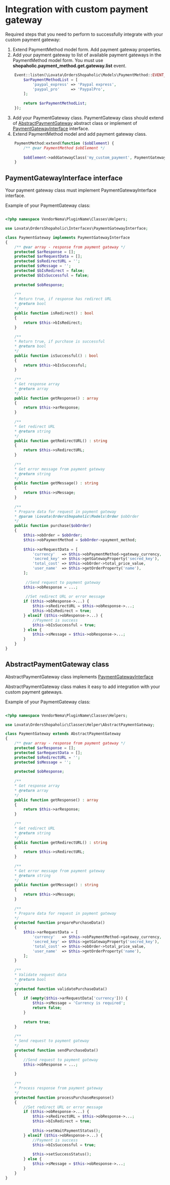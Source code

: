 # Integration with custom payment gateway

Required steps that you need to perform to successfully integrate with your custom payment gateway:

1. Extend PaymentMethod model form. Add payment gateway properties.
2. Add your payment gateway to list of available payment gateways in the PaymentMethod model form. You must use **shopaholic.payment_method.get.gateway.list** event.
```php
    Event::listen(\Lovata\OrdersShopaholic\Models\PaymentMethod::EVENT_GET_GATEWAY_LIST, function() {
        $arPaymentMethodList = [
            'paypal_express' => 'Paypal express',
            'paypal_pro'     => 'PaypalPro',
        ];
        
        return $arPaymentMethodList;
    });
```
3. Add your PaymentGateway class. PaymentGateway class should
extend of [AbstractPaymentGateway](#abstractpaymentgateway-class) abstract class
or implement of [PaymentGatewayInterface](#paymentgatewayinterface-interface) interface.
4. Extend PaymentMethod model and add payment gateway class.
```php
    PaymentMethod:extend(function ($obElement) {
        /** @var PaymentMethod $obElement */
        
        $obElement->addGatewayClass('my_custom_payment', PaymentGateway::class);
    }
```

## PaymentGatewayInterface interface

Your payment gateway class must implement PaymentGatewayInterface interface.

Example of your PaymentGateway class:

```php

<?php namespace VendorNema\PluginName\Classes\Helpers;

use Lovata\OrdersShopaholic\Interfaces\PaymentGatewayInterface;

class PaymentGateway implements PaymentGatewayInterface
{
    /** @var array - response from payment gateway */
    protected $arResponse = [];
    protected $arRequestData = [];
    protected $sRedirectURL = '';
    protected $sMessage = '';
    protected $bIsRedirect = false;
    protected $bIsSuccessful = false;
    
    protected $obResponse;
    
    /**
    * Return true, if response has redirect URL
    * @return bool
    */
    public function isRedirect() : bool
    {
        return $this->bIsRedirect;
    }
    
    /**
    * Return true, if purchase is successful
    * @return bool
    */
    public function isSuccessful() : bool
    {
        return $this->bIsSuccessful;
    }
    
    /**
    * Get response array
    * @return array
    */
    public function getResponse() : array
    {
        return $this->arResponse;
    }
    
    /**
    * Get redirect URL
    * @return string
    */
    public function getRedirectURL() : string
    {
        return $this->sRedirectURL;
    }
    
    /**
    * Get error message from payment gateway
    * @return string
    */
    public function getMessage() : string
    {
        return $this->sMessage;
    }
    
    /**
    * Prepare data for request in payment gateway
    * @param \Lovata\OrdersShopaholic\Models\Order $obOrder
    */
    public function purchase($obOrder)
    {
        $this->obOrder = $obOrder;
        $this->obPaymentMethod = $obOrder->payment_method;
        
        $this->arRequestData = [
            'currency'   => $this->obPaymentMethod->gateway_currency,
            'secred_key' => $this->getGatewayProperty('secred_key'),
            'total_cost' => $this->obOrder->total_price_value,
            'user_name'  => $this->getOrderProperty('name'),
        ];
        
         //Send request to payment gateway
        $this->obResponse = ...;
        
         //Set redirect URL or error message
        if ($this->obResponse->...) {
            $this->sRedirectURL = $this->obResponse->...;
            $this->bIsRedirect = true;
        } elseif ($this->obResponse->...) {
            //Payment is success
            $this->bIsSuccessful = true;
        } else {
            $this->sMessage = $this->obResponse->...;
        }
    }
}

```

## AbstractPaymentGateway class

AbstractPaymentGateway class  implements [PaymentGatewayInterface](paymentgatewayinterface-interface)

AbstractPaymentGateway class makes it easy to add integration with your custom payment gateways.

Example of your PaymentGateway class:

```php

<?php namespace VendorNema\PluginName\Classes\Helpers;

use Lovata\OrdersShopaholic\Classes\Helper\AbstractPaymentGateway;

class PaymentGateway extends AbstractPaymentGateway
{
    /** @var array - response from payment gateway */
    protected $arResponse = [];
    protected $arRequestData = [];
    protected $sRedirectURL = '';
    protected $sMessage = '';
    
    protected $obResponse;
    
    /**
    * Get response array
    * @return array
    */
    public function getResponse() : array
    {
        return $this->arResponse;
    }
    
    /**
    * Get redirect URL
    * @return string
    */
    public function getRedirectURL() : string
    {
        return $this->sRedirectURL;
    }
    
    /**
    * Get error message from payment gateway
    * @return string
    */
    public function getMessage() : string
    {
        return $this->sMessage;
    }
    
    /**
    * Prepare data for request in payment gateway 
    */
    protected function preparePurchaseData()
    {
        $this->arRequestData = [
            'currency'   => $this->obPaymentMethod->gateway_currency,            
            'secred_key' => $this->getGatewayProperty('secred_key'),            
            'total_cost' => $this->obOrder->total_price_value,            
            'user_name'  => $this->getOrderProperty('name'),            
        ];
    }
    
    /**
    * Validate request data
    * @return bool 
    */
    protected function validatePurchaseData()
    {
        if (empty($this->arRequestData['currency'])) {
            $this->sMessage = 'Currency is required';
            return false;
        }
        
        return true;
    }
    
    /**
    * Send request to payment gateway
    */
    protected function sendPurchaseData()
    {
        //Send request to payment gateway
        $this->obResponse = ...;
        
    }
    
    /**
    * Process response from payment gateway 
    */
    protected function processPurchaseResponse()
    {
        //Set redirect URL or error message
        if ($this->obResponse->...) {
            $this->sRedirectURL = $this->obResponse->...;
            $this->bIsRedirect = true;
            
            $this->setWaitPaymentStatus();
        } elseif ($this->obResponse->...) {
            //Payment is success
            $this->bIsSuccessful = true;
            
            $this->setSuccessStatus();
        } else {
            $this->sMessage = $this->obResponse->...;
        }
    }
}

```